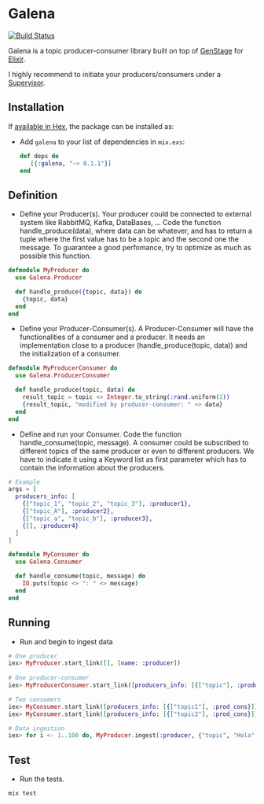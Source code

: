 # Galena

[![Build Status](https://travis-ci.org/mendrugory/galena.svg?branch=master)](https://travis-ci.org/mendrugory/galena)

Galena is a topic producer-consumer library built on top of [GenStage](https://github.com/elixir-lang/gen_stage) for [Elixir](http://elixir-lang.org/). 

I highly recommend to initiate your producers/consumers under a [Supervisor](http://elixir-lang.org/docs/stable/elixir/Supervisor).

## Installation

If [available in Hex](https://hex.pm/docs/publish), the package can be installed as:

  * Add `galena` to your list of dependencies in `mix.exs`:

    ```elixir
    def deps do
       [{:galena, "~> 0.1.1"}]
    end
    ```
    
    
## Definition
   
  * Define your Producer(s). Your producer could be connected to external system like RabbitMQ, Kafka, DataBases, ...
   Code the function handle_produce(data), where data can be whatever, and
   has to return a tuple where the first value has to be a topic and the second one the message. 
   To guarantee a good perfomance, try to optimize as much as possible this function.
     
  ```elixir
  defmodule MyProducer do
    use Galena.Producer

    def handle_produce({topic, data}) do
      {topic, data}
    end
  end
  ```
  
  * Define your Producer-Consumer(s). A Producer-Consumer will have the functionalities of 
  a consumer and a producer. It needs an implementation close to a producer (handle_produce(topic, data))
  and the initialization of a consumer.
     
  ```elixir
  defmodule MyProducerConsumer do
    use Galena.ProducerConsumer
  
    def handle_produce(topic, data) do
      result_topic = topic <> Integer.to_string(:rand.uniform(2))
      {result_topic, "modified by producer-consumer: " <> data}
    end
  end
  ```
  
  * Define and run your Consumer. Code the function handle_consume(topic, message).
  A consumer could be subscribed to different topics of the
  same producer or even to different producers. We have to indicate it using a Keyword list as first
  parameter which has to contain the information about the producers.
   
  ```elixir
  # Example
  args = [
    producers_info: [
      {["topic_1", "topic_2", "topic_3"], :producer1},
      {["topic_A"], :producer2},
      {["topic_a", "topic_b"], :producer3},
      {[], :producer4}
    ]
  ]
  ```
  
  ```elixir
  defmodule MyConsumer do
    use Galena.Consumer
  
    def handle_consume(topic, message) do
      IO.puts(topic <> ": " <> message)
    end
  end
 
  ```

## Running

  * Run and begin to ingest data
  ```elixir
  # One producer
  iex> MyProducer.start_link([], [name: :producer])
         
  # One producer-consumer
  iex> MyProducerConsumer.start_link([producers_info: [{["topic"], :producer}]], [name: :prod_cons])
  
  # Two consumers
  iex> MyConsumer.start_link([producers_info: [{["topic1"], :prod_cons}]], [name: :consumer1])
  iex> MyConsumer.start_link([producers_info: [{["topic2"], :prod_cons}]], [name: :consumer2])
  
  # Data ingestion
  iex> for i <- 1..100 do, MyProducer.ingest(:producer, {"topic", "Hola" <> Integer.to_string(:rand.uniform(100))})
  ```

## Test
  * Run the tests.
  ```bash
  mix test
  ```